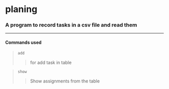 # planing
### A program to record tasks in a csv file and read them
---
#### **Commands used**
>`add`
>>for add task in table

>`show`
>> Show assignments from the table
